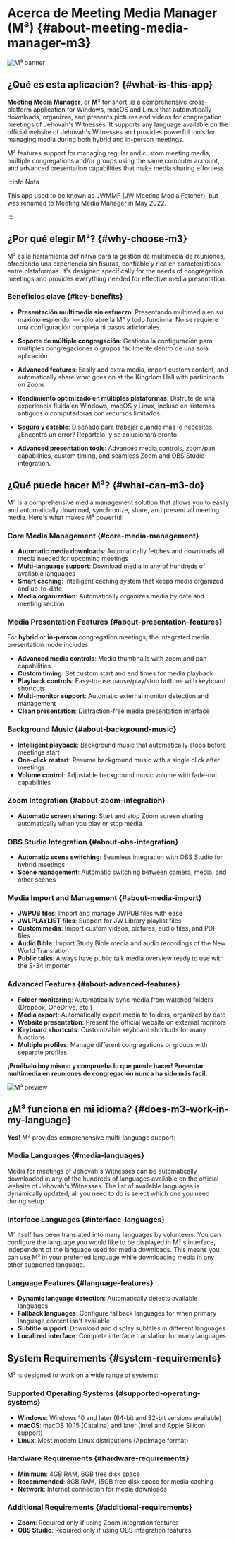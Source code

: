 # Acerca de Meeting Media Manager (M³) {#about-meeting-media-manager-m3}

![M³ banner](./../assets/m3-banner.png)

## ¿Qué es esta aplicación? {#what-is-this-app}

**Meeting Media Manager**, or **M³** for short, is a comprehensive cross-platform application for Windows, macOS and Linux that automatically downloads, organizes, and presents pictures and videos for congregation meetings of Jehovah's Witnesses. It supports any language available on the official website of Jehovah's Witnesses and provides powerful tools for managing media during both hybrid and in-person meetings.

M³ features support for managing regular and custom meeting media, multiple congregations and/or groups using the same computer account, and advanced presentation capabilities that make media sharing effortless.

:::info Nota

This app used to be known as JWMMF (JW Meeting Media Fetcher), but was renamed to Meeting Media Manager in May 2022.

:::

## ¿Por qué elegir M³? {#why-choose-m3}

M³ es la herramienta definitiva para la gestión de multimedia de reuniones, ofreciendo una experiencia sin fisuras, confiable y rica en características entre plataformas. It's designed specifically for the needs of congregation meetings and provides everything needed for effective media presentation.

### Beneficios clave {#key-benefits}

- **Presentación multimedia sin esfuerzo**: Presentando multimedia en su máximo esplendor — sólo abre la M³ y todo funciona. No se requiere una configuración compleja ni pasos adicionales.

- **Soporte de múltiple congregación**: Gestiona la configuración para múltiples congregaciones o grupos fácilmente dentro de una sola aplicación.

- **Advanced features**: Easily add extra media, import custom content, and automatically share what goes on at the Kingdom Hall with participants on Zoom.

- **Rendimiento optimizado en múltiples plataformas**: Disfrute de una experiencia fluida en Windows, macOS y Linux, incluso en sistemas antiguos o computadoras con recursos limitados.

- **Seguro y estable**: Diseñado para trabajar cuando más lo necesites. ¿Encontró un error? Repórtelo, y se solucionará pronto.

- **Advanced presentation tools**: Advanced media controls, zoom/pan capabilities, custom timing, and seamless Zoom and OBS Studio integration.

## ¿Qué puede hacer M³? {#what-can-m3-do}

M³ is a comprehensive media management solution that allows you to easily and automatically download, synchronize, share, and present all meeting media. Here's what makes M³ powerful:

### Core Media Management {#core-media-management}

- **Automatic media downloads**: Automatically fetches and downloads all media needed for upcoming meetings
- **Multi-language support**: Download media in any of hundreds of available languages
- **Smart caching**: Intelligent caching system that keeps media organized and up-to-date
- **Media organization**: Automatically organizes media by date and meeting section

### Media Presentation Features {#about-presentation-features}

For **hybrid** or **in-person** congregation meetings, the integrated media presentation mode includes:

- **Advanced media controls**: Media thumbnails with zoom and pan capabilities
- **Custom timing**: Set custom start and end times for media playback
- **Playback controls**: Easy-to-use pause/play/stop buttons with keyboard shortcuts
- **Multi-monitor support**: Automatic external monitor detection and management
- **Clean presentation**: Distraction-free media presentation interface

### Background Music {#about-background-music}

- **Intelligent playback**: Background music that automatically stops before meetings start
- **One-click restart**: Resume background music with a single click after meetings
- **Volume control**: Adjustable background music volume with fade-out capabilities

### Zoom Integration {#about-zoom-integration}

- **Automatic screen sharing**: Start and stop Zoom screen sharing automatically when you play or stop media

### OBS Studio Integration {#about-obs-integration}

- **Automatic scene switching**: Seamless integration with OBS Studio for hybrid meetings
- **Scene management**: Automatic switching between camera, media, and other scenes

### Media Import and Management {#about-media-import}

- **JWPUB files**: Import and manage JWPUB files with ease
- **JWLPLAYLIST files**: Support for JW Library playlist files
- **Custom media**: Import custom videos, pictures, audio files, and PDF files
- **Audio Bible**: Import Study Bible media and audio recordings of the New World Translation
- **Public talks**: Always have public talk media overview ready to use with the S-34 importer

### Advanced Features {#about-advanced-features}

- **Folder monitoring**: Automatically sync media from watched folders (Dropbox, OneDrive, etc.)
- **Media export**: Automatically export media to folders, organized by date
- **Website presentation**: Present the official website on external monitors
- **Keyboard shortcuts**: Customizable keyboard shortcuts for many functions
- **Multiple profiles**: Manage different congregations or groups with separate profiles

**¡Pruébalo hoy mismo y comprueba lo que puede hacer! Presentar multimedia en reuniones de congregación nunca ha sido más fácil.**

![M³ preview](./../assets/m3-preview.png)

## ¿M³ funciona en mi idioma? {#does-m3-work-in-my-language}

**Yes!** M³ provides comprehensive multi-language support:

### Media Languages {#media-languages}

Media for meetings of Jehovah's Witnesses can be automatically downloaded in any of the hundreds of languages available on the official website of Jehovah's Witnesses. The list of available languages is dynamically updated; all you need to do is select which one you need during setup.

### Interface Languages {#interface-languages}

M³ itself has been translated into many languages by volunteers. You can configure the language you would like to be displayed in M³'s interface, independent of the language used for media downloads. This means you can use M³ in your preferred language while downloading media in any other supported language.

### Language Features {#language-features}

- **Dynamic language detection**: Automatically detects available languages
- **Fallback languages**: Configure fallback languages for when primary language content isn't available
- **Subtitle support**: Download and display subtitles in different languages
- **Localized interface**: Complete interface translation for many languages

## System Requirements {#system-requirements}

M³ is designed to work on a wide range of systems:

### Supported Operating Systems {#supported-operating-systems}

- **Windows**: Windows 10 and later (64-bit and 32-bit versions available)
- **macOS**: macOS 10.15 (Catalina) and later (Intel and Apple Silicon support)
- **Linux**: Most modern Linux distributions (AppImage format)

### Hardware Requirements {#hardware-requirements}

- **Minimum**: 4GB RAM, 6GB free disk space
- **Recommended**: 8GB RAM, 15GB free disk space for media caching
- **Network**: Internet connection for media downloads

### Additional Requirements {#additional-requirements}

- **Zoom**: Required only if using Zoom integration features
- **OBS Studio**: Required only if using OBS integration features
